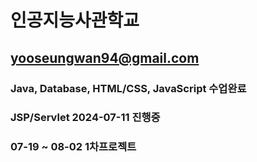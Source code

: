 # 인공지능사관학교 
## yooseungwan94@gmail.com
### Java, Database, HTML/CSS, JavaScript 수업완료
### JSP/Servlet 2024-07-11 진행중
### 07-19 ~ 08-02 1차프로젝트
